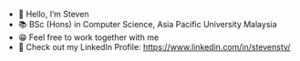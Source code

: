 - 👋 Hello, I’m Steven
- :books: BSc (Hons) in Computer Science, Asia Pacific University Malaysia
- :grin: Feel free to work together with me
- :link: Check out my LinkedIn Profile: https://www.linkedin.com/in/stevenstv/
<!---
sterbeN27/sterbeN27 is a ✨ special ✨ repository because its `README.md` (this file) appears on your GitHub profile.
You can click the Preview link to take a look at your changes.
--->

